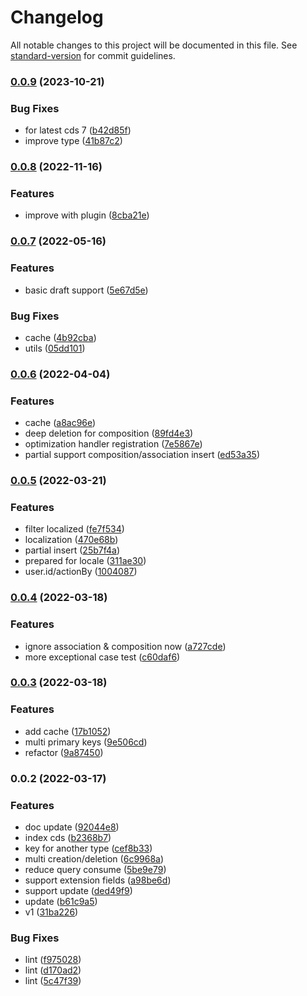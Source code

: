 # Changelog

All notable changes to this project will be documented in this file. See [standard-version](https://github.com/conventional-changelog/standard-version) for commit guidelines.

### [0.0.9](https://github.com/Soontao/cds-change-log/compare/v0.0.8...v0.0.9) (2023-10-21)


### Bug Fixes

* for latest cds 7 ([b42d85f](https://github.com/Soontao/cds-change-log/commit/b42d85fd0cbe322c786f79b25f3c28dfefdb64f3))
* improve type ([41b87c2](https://github.com/Soontao/cds-change-log/commit/41b87c282a292a0ed94051c91ac31cb737abbd6f))

### [0.0.8](https://github.com/Soontao/cds-change-log/compare/v0.0.7...v0.0.8) (2022-11-16)


### Features

* improve with plugin ([8cba21e](https://github.com/Soontao/cds-change-log/commit/8cba21e31bbbd9c054e1ed6c387f2f50b194d009))

### [0.0.7](https://github.com/Soontao/cds-change-log/compare/v0.0.6...v0.0.7) (2022-05-16)


### Features

* basic draft support ([5e67d5e](https://github.com/Soontao/cds-change-log/commit/5e67d5e1e49c97e08cde628a6ca21ba2172a61c2))


### Bug Fixes

* cache ([4b92cba](https://github.com/Soontao/cds-change-log/commit/4b92cbac02513bf6b2fb6a5faa7aae48ab03bc60))
* utils ([05dd101](https://github.com/Soontao/cds-change-log/commit/05dd101a94b0911829f5f21306c1bdabe2e3e631))

### [0.0.6](https://github.com/Soontao/cds-change-log/compare/v0.0.5...v0.0.6) (2022-04-04)


### Features

* cache ([a8ac96e](https://github.com/Soontao/cds-change-log/commit/a8ac96e59ce92d41ab8c279f34459faad481d66d))
* deep deletion for composition ([89fd4e3](https://github.com/Soontao/cds-change-log/commit/89fd4e37cf45b97554018edc5f39e8ca0ed3ecca))
* optimization handler registration ([7e5867e](https://github.com/Soontao/cds-change-log/commit/7e5867ea197a4ab424fdf3ecdc9ceb0518155c0b))
* partial support composition/association insert ([ed53a35](https://github.com/Soontao/cds-change-log/commit/ed53a350598a24fdee0926b978c55a930115e1e1))

### [0.0.5](https://github.com/Soontao/cds-change-log/compare/v0.0.4...v0.0.5) (2022-03-21)


### Features

* filter localized ([fe7f534](https://github.com/Soontao/cds-change-log/commit/fe7f534b0b4298c0256c5995626c897f5f2d8ce0))
* localization ([470e68b](https://github.com/Soontao/cds-change-log/commit/470e68bff2cdc8ec78911b9cdc9ebe396b7b888b))
* partial insert ([25b7f4a](https://github.com/Soontao/cds-change-log/commit/25b7f4a53688acd44413c83d0597136428551470))
* prepared for locale ([311ae30](https://github.com/Soontao/cds-change-log/commit/311ae30bcca5077d193092e98b9a1246e4947e0d))
* user.id/actionBy ([1004087](https://github.com/Soontao/cds-change-log/commit/10040875ed23168bf78074b1fe09a18fe03af236))

### [0.0.4](https://github.com/Soontao/cds-change-log/compare/v0.0.3...v0.0.4) (2022-03-18)


### Features

* ignore association & composition now ([a727cde](https://github.com/Soontao/cds-change-log/commit/a727cdef0b604f39f8f605ae15762d5ab103e81d))
* more exceptional case test ([c60daf6](https://github.com/Soontao/cds-change-log/commit/c60daf644ec780c2ef78c2390038305821fe7af8))

### [0.0.3](https://github.com/Soontao/cds-change-log/compare/v0.0.2...v0.0.3) (2022-03-18)


### Features

* add cache ([17b1052](https://github.com/Soontao/cds-change-log/commit/17b10525aebf26fc3b9f389f9c27aedc2a81f358))
* multi primary keys ([9e506cd](https://github.com/Soontao/cds-change-log/commit/9e506cd946343c5eb263018a5d1835567a5b4bc2))
* refactor ([9a87450](https://github.com/Soontao/cds-change-log/commit/9a8745044a6f898fa8cbe8673386f4b28e2ce963))

### 0.0.2 (2022-03-17)


### Features

* doc update ([92044e8](https://github.com/Soontao/cds-change-log/commit/92044e81e0883cb6d8bc693ad2227429bff6a64a))
* index cds ([b2368b7](https://github.com/Soontao/cds-change-log/commit/b2368b74a9da8dbff716b1a18639b6a4ac28f60f))
* key for another type ([cef8b33](https://github.com/Soontao/cds-change-log/commit/cef8b332f969252990c871b66cc138b332190254))
* multi creation/deletion ([6c9968a](https://github.com/Soontao/cds-change-log/commit/6c9968ab1ce9fd80e987338a914855ce77f8f258))
* reduce query consume ([5be9e79](https://github.com/Soontao/cds-change-log/commit/5be9e793aa1b132964a11fc5ba5f71ac02eaf61f))
* support extension fields ([a98be6d](https://github.com/Soontao/cds-change-log/commit/a98be6d5a460e20ca522c5a0628e71afc222d6a3))
* support update ([ded49f9](https://github.com/Soontao/cds-change-log/commit/ded49f963d722a9e2b5a9b42346cb411d0ca4673))
* update ([b61c9a5](https://github.com/Soontao/cds-change-log/commit/b61c9a583fce4f7490b02c6b32856a169efeb3f4))
* v1 ([31ba226](https://github.com/Soontao/cds-change-log/commit/31ba226febdb3fe0cd1867e56f425ccdb7f81c5c))


### Bug Fixes

* lint ([f975028](https://github.com/Soontao/cds-change-log/commit/f975028d92cd07a98b003aaf70fa5da8538b2118))
* lint ([d170ad2](https://github.com/Soontao/cds-change-log/commit/d170ad22c295c4e7bc7d2f99227c25320b1d37e9))
* lint ([5c47f39](https://github.com/Soontao/cds-change-log/commit/5c47f391e82caabaa5b6129025bdf5847d2e1fe7))
